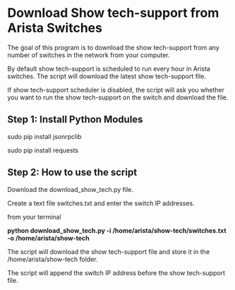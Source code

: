 Download Show tech-support from Arista Switches
===============================================

The goal of this program is to download the show tech-support from any number of switches in the network from your computer.

By default show tech-support is scheduled to run every hour in Arista switches. The script will download the latest show tech-support file.

If show tech-support scheduler is disabled, the script will ask you whether you want to run the show tech-support on the switch and download the file.


Step 1: Install Python Modules
------------------------------

sudo pip install jsonrpclib

sudo pip install requests


Step 2: How to use the script
-----------------------------

Download the download_show_tech.py file.

Create a text file switches.txt and enter the switch IP addresses.

from your terminal

**python download_show_tech.py -i /home/arista/show-tech/switches.txt -o /home/arista/show-tech**

The script will download the show tech-support file and store it in the /home/arista/show-tech folder.

The script will append the switch IP address before the show tech-support file.
